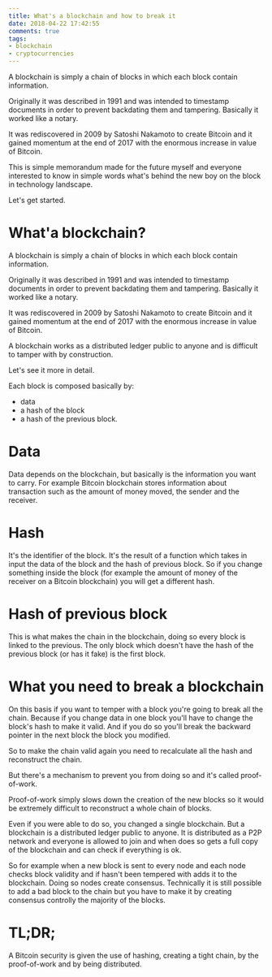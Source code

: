 ```yaml
---
title: What's a blockchain and how to break it
date: 2018-04-22 17:42:55
comments: true
tags:
- blockchain
- cryptocurrencies
---
```

A blockchain is simply a chain of blocks in which each block contain information.

Originally it was described in 1991 and was intended to timestamp documents in order to prevent backdating them and tampering. Basically it worked like a notary.

It was rediscovered in 2009 by Satoshi Nakamoto to create Bitcoin and it gained momentum at the end of 2017 with the enormous increase in value of Bitcoin.
<!-- excerpt -->
This is simple memorandum made for the future myself and everyone interested to know in simple words what's behind the new boy on the block in technology landscape.

Let's get started.

# What'a blockchain?

A blockchain is simply a chain of blocks in which each block contain information.

Originally it was described in 1991 and was intended to timestamp documents in order to prevent backdating them and tampering. Basically it worked like a notary.

It was rediscovered in 2009 by Satoshi Nakamoto to create Bitcoin and it gained momentum at the end of 2017 with the enormous increase in value of Bitcoin.

A blockchain works as a distributed ledger public to anyone and is difficult to tamper with by construction.

Let's see it more in detail.

Each block is composed basically by:

* data
* a hash of the block
* a hash of the previous block.

# Data
Data depends on the blockchain, but basically is the information you want to carry. For example Bitcoin blockchain stores information about transaction such as the amount of money moved, the sender and the receiver.

# Hash
It's the identifier of the block. It's the result of a function which takes in input the data of the block and the hash of previous block. So if you change something inside the block (for example the amount of money of the receiver on a Bitcoin blockchain) you will get a different hash.

# Hash of previous block
This is what makes the chain in the blockchain, doing so every block is linked to the previous. The only block which doesn't have the hash of the previous block (or has it fake) is the first block.

<!-- image blocks pointing backwards -->

# What you need to break a blockchain

On this basis if you want to temper with a block you're going to break all the chain. Because if you change data in one block you'll have to change the block's hash to make it valid. And if you do so you'll break the backward pointer in the next block the block you modified.

So to make the chain valid again you need to recalculate all the hash and reconstruct the chain.

But there's a mechanism to prevent you from doing so and it's called proof-of-work.

Proof-of-work simply slows down the creation of the new blocks so it would be extremely difficult to reconstruct a whole chain of blocks.

Even if you were able to do so, you changed a single blockchain. But a blockchain is a distributed ledger public to anyone. It is distributed as a P2P network and everyone is allowed to join and when does so gets a full copy of the blockchain and can check if everything is ok.

So for example when a new block is sent to every node and each node checks block validity and if hasn't been tempered with adds it to the blockchain. Doing so nodes create consensus. Technically it is still possible to add a bad block to the chain but you have to make it by creating consensus controlly the majority of the blocks.

# TL;DR;

A Bitcoin security is given the use of hashing, creating a tight chain, by the proof-of-work and by being distributed.

